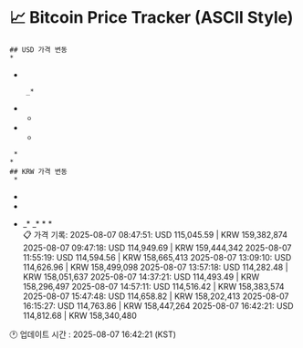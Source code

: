 # 📈 Bitcoin Price Tracker (ASCII Style)
    ## USD 가격 변동 
    *         
 *        
          
        _*
   *   *  
  *   *   
     *    
    *     
    ## KRW 가격 변동
     *        
*         
          
          
  *       
   *      
     _* _*
    *  *  
    📋 가격 기록:
    2025-08-07 08:47:51: USD 115,045.59 | KRW 159,382,874
2025-08-07 09:47:18: USD 114,949.69 | KRW 159,444,342
2025-08-07 11:55:19: USD 114,594.56 | KRW 158,665,413
2025-08-07 13:09:10: USD 114,626.96 | KRW 158,499,098
2025-08-07 13:57:18: USD 114,282.48 | KRW 158,051,637
2025-08-07 14:37:21: USD 114,493.49 | KRW 158,296,497
2025-08-07 14:57:11: USD 114,516.42 | KRW 158,383,574
2025-08-07 15:47:48: USD 114,658.82 | KRW 158,202,413
2025-08-07 16:15:27: USD 114,763.86 | KRW 158,447,264
2025-08-07 16:42:21: USD 114,812.68 | KRW 158,340,480
    
🕐 업데이트 시간 : 2025-08-07 16:42:21 (KST)
